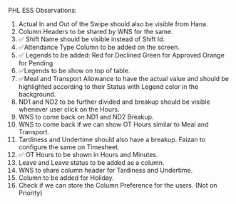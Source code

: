 PHL ESS Observations:
1. Actual In and Out of the Swipe should also be visible from Hana.
2. Column Headers to be shared by WNS for the same.
3. ✅ Shift Name should be visible instead of Shift Id. 
4. ✅Attendance Type Column to be added on the screen. 
5. ✅ Legends to be added: 
    Red for Declined
    Green for Approved
    Orange for Pending
6. ✅Legends to be show on top of table.
7. ✅Meal and Transport Allowance to have the actual value and should be highlighted according to their Status with Legend color in the background.
8. ND1 and ND2 to be further divided and breakup should be visible whenever user  click on the Hours.
8. WNS to come back on ND1 and ND2 Breakup.
9. WNS to come back if we can show OT Hours similar to Meal and Transport.
10. Tardiness and Undertime should also have a breakup. Faizan to configure the same on Timesheet.
11. ✅ OT Hours to be shown in Hours and Minutes.
12. Leave and Leave status to be added as a column.
13. WNS to share column header for Tardiness and Undertime.
14. Column to be added for Holiday.
15. Check if we can store the Column Preference for the users. (Not on Priority)